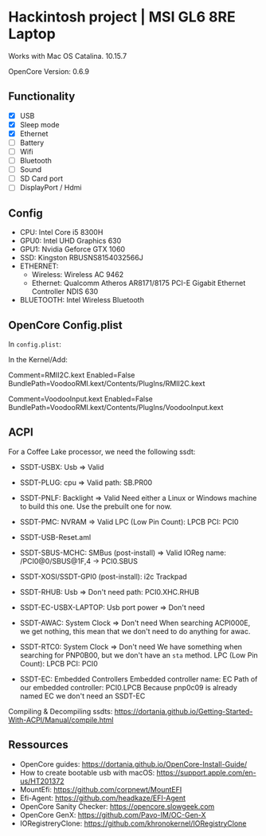 # Hackintosh project | MSI GL6 8RE Laptop

Works with Mac OS Catalina. 10.15.7

OpenCore Version: 0.6.9

## Functionality

- [x] USB
- [x] Sleep mode
- [x] Ethernet
- [ ] Battery
- [ ] Wifi
- [ ] Bluetooth
- [ ] Sound
- [ ] SD Card port
- [ ] DisplayPort / Hdmi

## Config

- CPU: Intel Core i5 8300H
- GPU0: Intel UHD Graphics 630
- GPU1: Nvidia Geforce GTX 1060
- SSD: Kingston RBUSNS8154032566J
- ETHERNET:
  - Wireless: Wireless AC 9462
  - Ethernet: Qualcomm Atheros AR8171/8175 PCI-E Gigabit Ethernet Controller NDIS 630
- BLUETOOTH: Intel Wireless Bluetooth

## OpenCore Config.plist

In `config.plist`:

In the Kernel/Add:

Comment=RMII2C.kext
Enabled=False
BundlePath=VoodooRMI.kext/Contents/PlugIns/RMII2C.kext

Comment=VoodooInput.kext
Enabled=False
BundlePath=VoodooRMI.kext/Contents/PlugIns/VoodooInput.kext

## ACPI

For a Coffee Lake processor, we need the following ssdt:

- SSDT-USBX: Usb => Valid

- SSDT-PLUG: cpu => Valid
  path: SB.PR00

- SSDT-PNLF: Backlight => Valid
  Need either a Linux or Windows machine to build this one.
  Use the prebuilt one for now.

- SSDT-PMC: NVRAM => Valid
  LPC (Low Pin Count): LPCB
  PCI: PCI0

- SSDT-USB-Reset.aml

- SSDT-SBUS-MCHC: SMBus (post-install) => Valid
  IOReg name: /PCI0@0/SBUS@1F,4 -> PCI0.SBUS

- SSDT-XOSI/SSDT-GPI0 (post-install): i2c Trackpad

- SSDT-RHUB: Usb => Don't need
  path: PCI0.XHC.RHUB

- SSDT-EC-USBX-LAPTOP: Usb port power => Don't need


- SSDT-AWAC: System Clock => Don't need
  When searching ACPI000E, we get nothing, this mean that we don't need to do anything for awac.

- SSDT-RTC0: System Clock => Don't need
  We have something when searching for PNP0B00, but we don't have an `sta` method.
  LPC (Low Pin Count): LPCB
  PCI: PCI0

- SSDT-EC: Embedded Controllers
  Embedded controller name: EC
  Path of our embedded controller: PCI0.LPCB
  Because pnp0c09 is already named EC we don't need an SSDT-EC

Compiling & Decompiling ssdts: https://dortania.github.io/Getting-Started-With-ACPI/Manual/compile.html

## Ressources

- OpenCore guides: https://dortania.github.io/OpenCore-Install-Guide/
- How to create bootable usb with macOS: https://support.apple.com/en-us/HT201372
- MountEfi: https://github.com/corpnewt/MountEFI
- Efi-Agent: https://github.com/headkaze/EFI-Agent
- OpenCore Sanity Checker: https://opencore.slowgeek.com
- OpenCore GenX: https://github.com/Pavo-IM/OC-Gen-X
- IORegistreryClone: https://github.com/khronokernel/IORegistryClone

